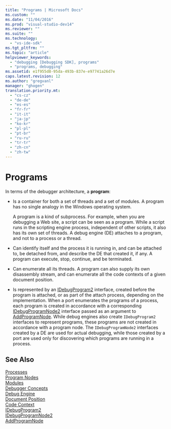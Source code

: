 ```yaml
---
title: "Programs | Microsoft Docs"
ms.custom: ""
ms.date: "11/04/2016"
ms.prod: "visual-studio-dev14"
ms.reviewer: ""
ms.suite: ""
ms.technology: 
  - "vs-ide-sdk"
ms.tgt_pltfrm: ""
ms.topic: "article"
helpviewer_keywords: 
  - "debugging [Debugging SDK], programs"
  - "programs, debugging"
ms.assetid: e1f955d8-95da-493b-837e-e97741a26d7e
caps.latest.revision: 12
ms.author: "gregvanl"
manager: "ghogen"
translation.priority.mt: 
  - "cs-cz"
  - "de-de"
  - "es-es"
  - "fr-fr"
  - "it-it"
  - "ja-jp"
  - "ko-kr"
  - "pl-pl"
  - "pt-br"
  - "ru-ru"
  - "tr-tr"
  - "zh-cn"
  - "zh-tw"
---
```

# Programs
In terms of the debugger architecture, a **program**:  
  
-   Is a container for both a set of threads and a set of modules. A program has no single analogy in the Windows operating system.  
  
     A program is a kind of subprocess. For example, when you are debugging a Web site, a script can be seen as a program. While a script runs in the scripting engine process, independent of other scripts, it also has its own set of threads. A debug engine (DE) attaches to a program, and not to a process or a thread.  
  
-   Can identify itself and the process it is running in, and can be attached to, be detached from, and describe the DE that created it, if any. A program can execute, stop, continue, and be terminated.  
  
-   Can enumerate all its threads. A program can also supply its own disassembly stream, and can enumerate all the code contexts of a given document position.  
  
-   Is represented by an [IDebugProgram2](../../extensibility/debugger/reference/idebugprogram2.md) interface, created before the program is attached, or as part of the attach process, depending on the implementation. When a port enumerates the programs of a process, each program is created in accordance with a corresponding [IDebugProgramNode2](../../extensibility/debugger/reference/idebugprogramnode2.md) interface passed as an argument to [AddProgramNode](../../extensibility/debugger/reference/idebugportnotify2-addprogramnode.md). While debug engines also create `IDebugProgram2` interfaces to represent programs, these programs are not created in accordance with a program node. The `IDebugProgramNode2` interfaces created by a DE are used for actual debugging, while those created by a port are used only for discovering which programs are running in a process.  
  
## See Also  
 [Processes](../../extensibility/debugger/processes.md)   
 [Program Nodes](../../extensibility/debugger/program-nodes.md)   
 [Modules](../../extensibility/debugger/modules.md)   
 [Debugger Concepts](../../extensibility/debugger/debugger-concepts.md)   
 [Debug Engine](../../extensibility/debugger/debug-engine.md)   
 [Document Position](../../extensibility/debugger/document-position.md)   
 [Code Context](../../extensibility/debugger/code-context.md)   
 [IDebugProgram2](../../extensibility/debugger/reference/idebugprogram2.md)   
 [IDebugProgramNode2](../../extensibility/debugger/reference/idebugprogramnode2.md)   
 [AddProgramNode](../../extensibility/debugger/reference/idebugportnotify2-addprogramnode.md)